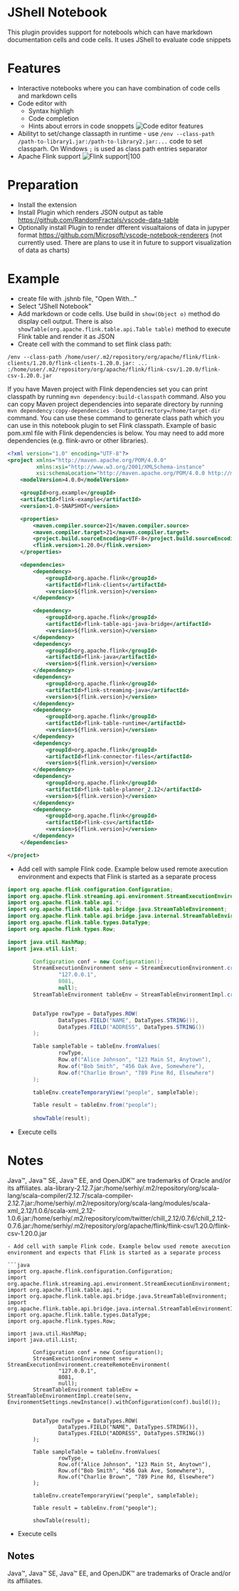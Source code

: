 # JShell Notebook

This plugin provides support for notebools which can have markdown documentation cells and code cells. It uses JShell to evaluate code snippets

# Features
- Interactive notebooks where you can have combination of code cells and markdown cells
- Code editor with
    - Syntax highligh
    - Code completion
    - Hints about errors in code snoppets
![Code editor features](/images/features.png)
- Abilityt to set/change classapth in runtime - use ```/env --class-path /path-to-library1.jar:/path-to-library2.jar:...``` code to set classparh. On Windows ```;``` is used as class path entries separator
- Apache Flink support
![Flink support|100](/images/flink-support.png)

# Preparation

- Install the extension
- Install Plugin which renders JSON output as table https://github.com/RandomFractals/vscode-data-table
- Optionally install 
Plugin to render dfferent visualtaions of data in jupyper format https://github.com/Microsoft/vscode-notebook-renderers (not currently used. There are plans to use it in future to support visualization of data as charts)

# Example

- create file with .jshnb file, "Open With..."
- Select "JShell Notebook"
- Add markdown or code cells. Use build in ```show(Object o)``` method do display cell output. There is also ```showTable(org.apache.flink.table.api.Table table)``` method to execute Flink table and render it as JSON
- Create cell with the command to set flink class path:

```
/env --class-path /home/user/.m2/repository/org/apache/flink/flink-clients/1.20.0/flink-clients-1.20.0.jar: ... :/home/user/.m2/repository/org/apache/flink/flink-csv/1.20.0/flink-csv-1.20.0.jar
```
If you have Maven project with Flink dependencies set you can print classpath by running ```mvn dependency:build-classpath``` command.
Also you can copy Maven project dependencies into separate directory by running ```mvn dependency:copy-dependencies -DoutputDirectory=/home/target-dir``` command.
You can use these command to generate class path which you can use in this notebook plugin to set Flink classpath.
Example of basic pom.xml file with Flink dependencies is below. You may need to add more dependencies (e.g. flink-avro or other libraries).
```xml
<?xml version="1.0" encoding="UTF-8"?>
<project xmlns="http://maven.apache.org/POM/4.0.0"
         xmlns:xsi="http://www.w3.org/2001/XMLSchema-instance"
         xsi:schemaLocation="http://maven.apache.org/POM/4.0.0 http://maven.apache.org/xsd/maven-4.0.0.xsd">
    <modelVersion>4.0.0</modelVersion>

    <groupId>org.example</groupId>
    <artifactId>flink-example</artifactId>
    <version>1.0-SNAPSHOT</version>

    <properties>
        <maven.compiler.source>21</maven.compiler.source>
        <maven.compiler.target>21</maven.compiler.target>
        <project.build.sourceEncoding>UTF-8</project.build.sourceEncoding>
        <flink.version>1.20.0</flink.version>
    </properties>

    <dependencies>
        <dependency>
            <groupId>org.apache.flink</groupId>
            <artifactId>flink-clients</artifactId>
            <version>${flink.version}</version>
        </dependency>

        <dependency>
            <groupId>org.apache.flink</groupId>
            <artifactId>flink-table-api-java-bridge</artifactId>
            <version>${flink.version}</version>
        </dependency>
        <dependency>
            <groupId>org.apache.flink</groupId>
            <artifactId>flink-java</artifactId>
            <version>${flink.version}</version>
        </dependency>
        <dependency>
            <groupId>org.apache.flink</groupId>
            <artifactId>flink-streaming-java</artifactId>
            <version>${flink.version}</version>
        </dependency>
        <dependency>
            <groupId>org.apache.flink</groupId>
            <artifactId>flink-table-runtime</artifactId>
            <version>${flink.version}</version>
        </dependency>
        <dependency>
            <groupId>org.apache.flink</groupId>
            <artifactId>flink-connector-files</artifactId>
            <version>${flink.version}</version>
        </dependency>
        <dependency>
            <groupId>org.apache.flink</groupId>
            <artifactId>flink-table-planner_2.12</artifactId>
            <version>${flink.version}</version>
        </dependency>
        <dependency>
            <groupId>org.apache.flink</groupId>
            <artifactId>flink-csv</artifactId>
            <version>${flink.version}</version>
        </dependency>
    </dependencies>

</project>
```
- Add cell with sample Flink code. Example below used remote axecution environment and expects that Flink is started as a separate process

```java
import org.apache.flink.configuration.Configuration;
import org.apache.flink.streaming.api.environment.StreamExecutionEnvironment;
import org.apache.flink.table.api.*;
import org.apache.flink.table.api.bridge.java.StreamTableEnvironment;
import org.apache.flink.table.api.bridge.java.internal.StreamTableEnvironmentImpl;
import org.apache.flink.table.types.DataType;
import org.apache.flink.types.Row;

import java.util.HashMap;
import java.util.List;

        Configuration conf = new Configuration();
        StreamExecutionEnvironment senv = StreamExecutionEnvironment.createRemoteEnvironment(
                "127.0.0.1",
                8081,
                null);
        StreamTableEnvironment tableEnv = StreamTableEnvironmentImpl.create(senv, EnvironmentSettings.newInstance().withConfiguration(conf).build());


        DataType rowType = DataTypes.ROW(
                DataTypes.FIELD("NAME", DataTypes.STRING()),
                DataTypes.FIELD("ADDRESS", DataTypes.STRING())
        );

        Table sampleTable = tableEnv.fromValues(
                rowType,
                Row.of("Alice Johnson", "123 Main St, Anytown"),
                Row.of("Bob Smith", "456 Oak Ave, Somewhere"),
                Row.of("Charlie Brown", "789 Pine Rd, Elsewhere")
        );

        tableEnv.createTemporaryView("people", sampleTable);

        Table result = tableEnv.from("people");
        
        showTable(result);
```
- Execute cells

# Notes
Java™, Java™ SE, Java™ EE, and OpenJDK™ are trademarks of Oracle and/or its affiliates. ala-library-2.12.7.jar:/home/serhiy/.m2/repository/org/scala-lang/scala-compiler/2.12.7/scala-compiler-2.12.7.jar:/home/serhiy/.m2/repository/org/scala-lang/modules/scala-xml_2.12/1.0.6/scala-xml_2.12-1.0.6.jar:/home/serhiy/.m2/repository/com/twitter/chill_2.12/0.7.6/chill_2.12-0.7.6.jar:/home/serhiy/.m2/repository/org/apache/flink/flink-csv/1.20.0/flink-csv-1.20.0.jar
```
- Add cell with sample Flink code. Example below used remote axecution environment and expects that Flink is started as a separate process

```java
import org.apache.flink.configuration.Configuration;
import org.apache.flink.streaming.api.environment.StreamExecutionEnvironment;
import org.apache.flink.table.api.*;
import org.apache.flink.table.api.bridge.java.StreamTableEnvironment;
import org.apache.flink.table.api.bridge.java.internal.StreamTableEnvironmentImpl;
import org.apache.flink.table.types.DataType;
import org.apache.flink.types.Row;

import java.util.HashMap;
import java.util.List;

        Configuration conf = new Configuration();
        StreamExecutionEnvironment senv = StreamExecutionEnvironment.createRemoteEnvironment(
                "127.0.0.1",
                8081,
                null);
        StreamTableEnvironment tableEnv = StreamTableEnvironmentImpl.create(senv, EnvironmentSettings.newInstance().withConfiguration(conf).build());


        DataType rowType = DataTypes.ROW(
                DataTypes.FIELD("NAME", DataTypes.STRING()),
                DataTypes.FIELD("ADDRESS", DataTypes.STRING())
        );

        Table sampleTable = tableEnv.fromValues(
                rowType,
                Row.of("Alice Johnson", "123 Main St, Anytown"),
                Row.of("Bob Smith", "456 Oak Ave, Somewhere"),
                Row.of("Charlie Brown", "789 Pine Rd, Elsewhere")
        );

        tableEnv.createTemporaryView("people", sampleTable);

        Table result = tableEnv.from("people");
        
        showTable(result);
```
- Execute cells

## Notes
Java™, Java™ SE, Java™ EE, and OpenJDK™ are trademarks of Oracle and/or its affiliates. 